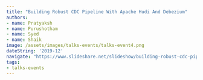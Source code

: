 ```yaml
---
title: "Building Robust CDC Pipeline With Apache Hudi And Debezium"
authors:
- name: Pratyaksh
- name: Purushotham
- name: Syed
- name: Shaik
image: /assets/images/talks-events/talks-event4.png
dateString: '2019-12'
navigate: "https://www.slideshare.net/slideshow/building-robust-cdc-pipeline-with-apache-hudi-and-debezium/206660707"
tags:
- talks-events
---
```

